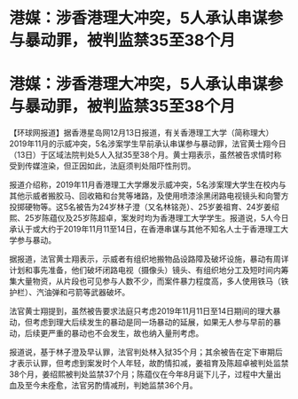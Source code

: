 # 港媒：涉香港理大冲突，5人承认串谋参与暴动罪，被判监禁35至38个月

# 港媒：涉香港理大冲突，5人承认串谋参与暴动罪，被判监禁35至38个月

【环球网报道】据香港星岛网12月13日报道，有关香港理工大学（简称理大）2019年11月的示威冲突，5名涉案学生早前承认串谋参与暴动罪，法官黄士翔今日（13日）于区域法院判处5人入狱35至38个月。黄士翔表示，虽然被告求情时称受到传媒渲染，但正因如此，法庭须判处阻吓性刑罚。

报道介绍称，2019年11月香港理工大学爆发示威冲突，5名涉案理大学生在校内与其他示威者搬胶马、回收箱和台凳等堵路，及使用喷漆涂黑闭路电视镜头和向警方投掷硬物等。这5名被告为24岁林子澄（又名林铭尧）、25岁姜祖育、24岁姜绍熙、25岁陈蕴仪及25岁陈超卓，案发时均为香港理工大学学生。报道说，5人今日承认于或大约于2019年11月11至14日，在香港串谋与其他不知名人士于香港理工大学参与暴动。

据报道，法官黄士翔表示，示威者有组织地搬物品设路障及破坏设施，暴动有周详计划和事先准备，他们破坏闭路电视（摄像头）镜头、有组织地分工及短时间内筹集大量物资，从片段也可见参与人数不少，而案件暴力程度高，多人使用铁马（铁护栏）、汽油弹和弓箭等武器破坏。

法官黄士翔提到，虽然被告要求法庭只考虑2019年11月11日至14日期间的理大暴动，但考虑到理大后续发生的暴动是同一场暴动的延展，如果无人参与早前的暴动，后续更严重的暴动也不会发生，故也纳入量刑考虑。

报道说，基于林子澄及早认罪，法官判处林入狱35个月；其余被告在定下审期后才表示认罪，但考虑到案发时个人年轻，故酌情扣减，姜祖育及陈超卓被判处监禁38个月，姜绍熙被判处监禁37个月；陈蕴仪在今年8月诞下儿子，过程中大量出血及至今未痊愈，法官另酌情减刑，判她监禁36个月。

